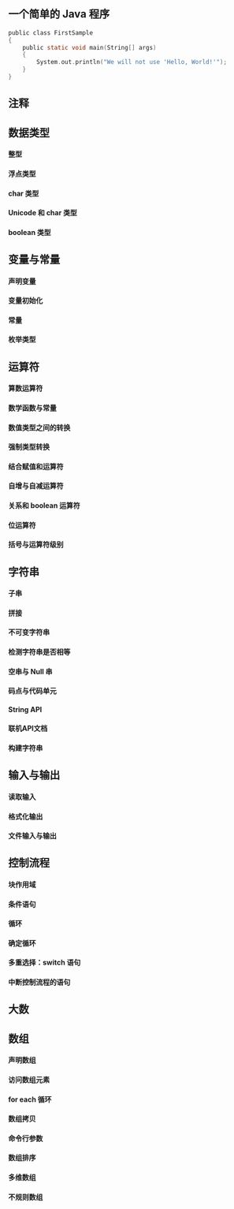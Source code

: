 ## 一个简单的 Java 程序

```c
public class FirstSample
{
    public static void main(String[] args)
    {
        System.out.println("We will not use 'Hello, World!'");
    }
}
```



## 注释

## 数据类型

#### 整型

#### 浮点类型

#### char 类型

#### Unicode 和 char 类型

#### boolean 类型

## 变量与常量

#### 声明变量

#### 变量初始化

#### 常量

#### 枚举类型

## 运算符

#### 算数运算符

#### 数学函数与常量

#### 数值类型之间的转换

#### 强制类型转换

#### 结合赋值和运算符

#### 自增与自减运算符

#### 关系和 boolean 运算符

#### 位运算符

#### 括号与运算符级别

## 字符串

#### 子串

#### 拼接

#### 不可变字符串

#### 检测字符串是否相等

#### 空串与 Null 串

#### 码点与代码单元

#### String API

#### 联机API文档

#### 构建字符串

## 输入与输出

#### 读取输入

#### 格式化输出

#### 文件输入与输出

## 控制流程

#### 块作用域

#### 条件语句

#### 循环

#### 确定循环

#### 多重选择：switch 语句

#### 中断控制流程的语句

## 大数

## 数组

#### 声明数组

#### 访问数组元素

#### for each 循环

#### 数组拷贝

#### 命令行参数

#### 数组排序

#### 多维数组

#### 不规则数组

